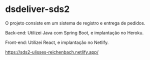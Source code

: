 # dsdeliver-sds2

O projeto consiste em um sistema de registro e entrega de pedidos. 

Back-end: Utilizei Java com Spring Boot, e implantação no Heroku.

Front-end: Utilizei React, e implantação no Netlify.

https://sds2-ulisses-reichenbach.netlify.app/
